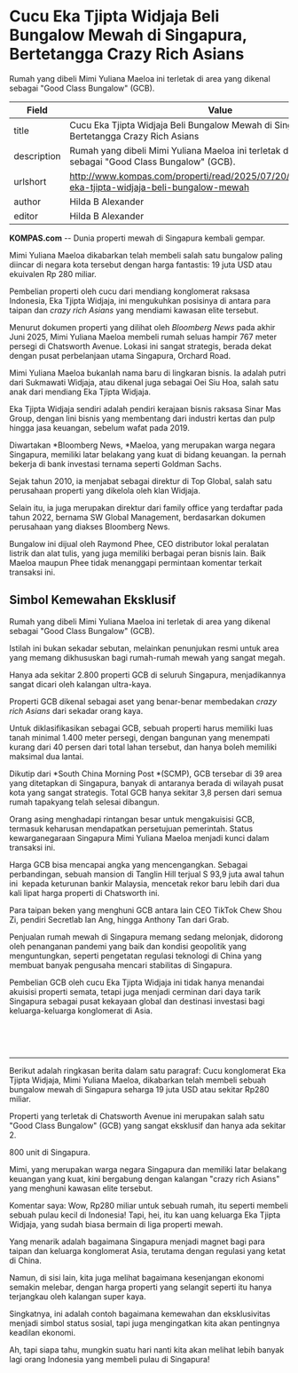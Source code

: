 # Cucu Eka Tjipta Widjaja Beli Bungalow Mewah di Singapura, Bertetangga Crazy Rich Asians

Rumah yang dibeli Mimi Yuliana Maeloa ini terletak di area yang dikenal sebagai "Good Class Bungalow" (GCB).

| Field       | Value                                                       |
|-------------|-------------------------------------------------------------|
| title       | Cucu Eka Tjipta Widjaja Beli Bungalow Mewah di Singapura, Bertetangga Crazy Rich Asians |
| description | Rumah yang dibeli Mimi Yuliana Maeloa ini terletak di area yang dikenal sebagai "Good Class Bungalow" (GCB). |
| urlshort    | http://www.kompas.com/properti/read/2025/07/20/200000721/cucu-eka-tjipta-widjaja-beli-bungalow-mewah |
| author      | Hilda B Alexander |
| editor      | Hilda B Alexander |

**KOMPAS.com** -- Dunia properti mewah di Singapura kembali gempar.

Mimi Yuliana Maeloa dikabarkan telah membeli salah satu bungalow paling diincar di negara kota tersebut dengan harga fantastis: 19 juta USD atau ekuivalen Rp 280 miliar.

Pembelian properti oleh cucu dari mendiang konglomerat raksasa Indonesia, Eka Tjipta Widjaja, ini mengukuhkan posisinya di antara para taipan dan *crazy rich Asians* yang mendiami kawasan elite tersebut.

Menurut dokumen properti yang dilihat oleh *Bloomberg News* pada akhir Juni 2025, Mimi Yuliana Maeloa membeli rumah seluas hampir 767 meter persegi di Chatsworth Avenue. Lokasi ini sangat strategis, berada dekat dengan pusat perbelanjaan utama Singapura, Orchard Road.

Mimi Yuliana Maeloa bukanlah nama baru di lingkaran bisnis. Ia adalah putri dari Sukmawati Widjaja, atau dikenal juga sebagai Oei Siu Hoa, salah satu anak dari mendiang Eka Tjipta Widjaja.

Eka Tjipta Widjaja sendiri adalah pendiri kerajaan bisnis raksasa Sinar Mas Group, dengan lini bisnis yang membentang dari industri kertas dan pulp hingga jasa keuangan, sebelum wafat pada 2019.

Diwartakan *Bloomberg News, *Maeloa, yang merupakan warga negara Singapura, memiliki latar belakang yang kuat di bidang keuangan. Ia pernah bekerja di bank investasi ternama seperti Goldman Sachs.

Sejak tahun 2010, ia menjabat sebagai direktur di Top Global, salah satu perusahaan properti yang dikelola oleh klan Widjaja.

Selain itu, ia juga merupakan direktur dari family office yang terdaftar pada tahun 2022, bernama SW Global Management, berdasarkan dokumen perusahaan yang diakses Bloomberg News.

Bungalow ini dijual oleh Raymond Phee, CEO distributor lokal peralatan listrik dan alat tulis, yang juga memiliki berbagai peran bisnis lain. Baik Maeloa maupun Phee tidak menanggapi permintaan komentar terkait transaksi ini.

## Simbol Kemewahan Eksklusif 

Rumah yang dibeli Mimi Yuliana Maeloa ini terletak di area yang dikenal sebagai \"Good Class Bungalow\" (GCB).

Istilah ini bukan sekadar sebutan, melainkan penunjukan resmi untuk area yang memang dikhususkan bagi rumah-rumah mewah yang sangat megah.

Hanya ada sekitar 2.800 properti GCB di seluruh Singapura, menjadikannya sangat dicari oleh kalangan ultra-kaya.

Properti GCB dikenal sebagai aset yang benar-benar membedakan *crazy rich Asians* dari sekadar orang kaya.

Untuk diklasifikasikan sebagai GCB, sebuah properti harus memiliki luas tanah minimal 1.400 meter persegi, dengan bangunan yang menempati kurang dari 40 persen dari total lahan tersebut, dan hanya boleh memiliki maksimal dua lantai.

Dikutip dari *South China Morning Post *(SCMP), GCB tersebar di 39 area yang ditetapkan di Singapura, banyak di antaranya berada di wilayah pusat kota yang sangat strategis. Total GCB hanya sekitar 3,8 persen dari semua rumah tapakyang telah selesai dibangun.

Orang asing menghadapi rintangan besar untuk mengakuisisi GCB, termasuk keharusan mendapatkan persetujuan pemerintah. Status kewarganegaraan Singapura Mimi Yuliana Maeloa menjadi kunci dalam transaksi ini.

Harga GCB bisa mencapai angka yang mencengangkan. Sebagai perbandingan, sebuah mansion di Tanglin Hill terjual S 93,9 juta awal tahun ini  kepada keturunan bankir Malaysia, mencetak rekor baru lebih dari dua kali lipat harga properti di Chatsworth ini.

Para taipan beken yang menghuni GCB antara lain CEO TikTok Chew Shou Zi, pendiri Secretlab Ian Ang, hingga Anthony Tan dari Grab.

Penjualan rumah mewah di Singapura memang sedang melonjak, didorong oleh penanganan pandemi yang baik dan kondisi geopolitik yang menguntungkan, seperti pengetatan regulasi teknologi di China yang membuat banyak pengusaha mencari stabilitas di Singapura.

Pembelian GCB oleh cucu Eka Tjipta Widjaja ini tidak hanya menandai akuisisi properti semata, tetapi juga menjadi cerminan dari daya tarik Singapura sebagai pusat kekayaan global dan destinasi investasi bagi keluarga-keluarga konglomerat di Asia.

 

 

---
Berikut adalah ringkasan berita dalam satu paragraf: Cucu konglomerat Eka Tjipta Widjaja, Mimi Yuliana Maeloa, dikabarkan telah membeli sebuah bungalow mewah di Singapura seharga 19 juta USD atau sekitar Rp280 miliar.

 Properti yang terletak di Chatsworth Avenue ini merupakan salah satu "Good Class Bungalow" (GCB) yang sangat eksklusif dan hanya ada sekitar 2.

800 unit di Singapura.

 Mimi, yang merupakan warga negara Singapura dan memiliki latar belakang keuangan yang kuat, kini bergabung dengan kalangan "crazy rich Asians" yang menghuni kawasan elite tersebut.



Komentar saya: Wow, Rp280 miliar untuk sebuah rumah, itu seperti membeli sebuah pulau kecil di Indonesia! Tapi, hei, itu kan uang keluarga Eka Tjipta Widjaja, yang sudah biasa bermain di liga properti mewah.

 Yang menarik adalah bagaimana Singapura menjadi magnet bagi para taipan dan keluarga konglomerat Asia, terutama dengan regulasi yang ketat di China.

 Namun, di sisi lain, kita juga melihat bagaimana kesenjangan ekonomi semakin melebar, dengan harga properti yang selangit seperti itu hanya terjangkau oleh kalangan super kaya.

 Singkatnya, ini adalah contoh bagaimana kemewahan dan eksklusivitas menjadi simbol status sosial, tapi juga mengingatkan kita akan pentingnya keadilan ekonomi.

 Ah, tapi siapa tahu, mungkin suatu hari nanti kita akan melihat lebih banyak lagi orang Indonesia yang membeli pulau di Singapura!
